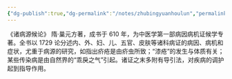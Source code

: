 ```yaml
---
{"dg-publish":true,"dg-permalink":"/notes/zhubingyuanhoulun","permalink":"/notes/zhubingyuanhoulun/","created":"2024-11-30T20:44:53.841+08:00","updated":"2025-03-02T19:44:07.676+08:00"}
---
```


《诸病源候论》 隋·巢元方著，成书于 610 年，为中医学第一部病因病机证候学专著。全书以 1729 论分述内、外、妇、儿、五官、皮肤等诸科病证的病因、病机和症状，尤重于病源的研究，如指出疥疮是由疥虫所致；“漆疮”的发生与体质有关；某些传染病是由自然界的“乖戾之气”引起。诸证之末多附有导引法，对疾病的调护起到指导作用。